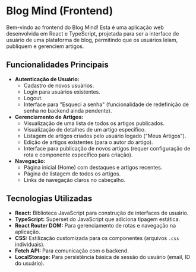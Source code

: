 # Blog Mind (Frontend)

Bem-vindo ao frontend do Blog Mind! Esta é uma aplicação web desenvolvida em React e TypeScript, projetada para ser a interface de usuário de uma plataforma de blog, permitindo que os usuários leiam, publiquem e gerenciem artigos.

## Funcionalidades Principais

*   **Autenticação de Usuário:**
    *   Cadastro de novos usuários.
    *   Login para usuários existentes.
    *   Logout.
    *   Interface para "Esqueci a senha" (funcionalidade de redefinição de senha no backend ainda pendente).
*   **Gerenciamento de Artigos:**
    *   Visualização de uma lista de todos os artigos publicados.
    *   Visualização de detalhes de um artigo específico.
    *   Listagem de artigos criados pelo usuário logado ("Meus Artigos").
    *   Edição de artigos existentes (para o autor do artigo).
    *   Interface para publicação de novos artigos (requer configuração de rota e componente específico para criação).
*   **Navegação:**
    *   Página inicial (Home) com destaques e artigos recentes.
    *   Página de listagem de todos os artigos.
    *   Links de navegação claros no cabeçalho.

## Tecnologias Utilizadas

*   **React:** Biblioteca JavaScript para construção de interfaces de usuário.
*   **TypeScript:** Superset do JavaScript que adiciona tipagem estática.
*   **React Router DOM:** Para gerenciamento de rotas e navegação na aplicação.
*   **CSS:** Estilização customizada para os componentes (arquivos `.css` individuais).
*   **Fetch API:** Para comunicação com o backend.
*   **LocalStorage:** Para persistência básica de sessão do usuário (email, ID do usuário).
